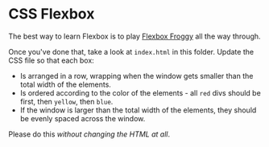 # CSS Flexbox

The best way to learn Flexbox is to play [Flexbox Froggy](https://flexboxfroggy.com/) all the way through.

Once you've done that, take a look at `index.html` in this folder. Update the CSS file so that each box:

- Is arranged in a row, wrapping when the window gets smaller than the total width of the elements.
- Is ordered according to the color of the elements - all `red` divs should be first, then `yellow`, then `blue`.
- If the window is larger than the total width of the elements, they should be evenly spaced across the window.

Please do this _without changing the HTML at all_.
